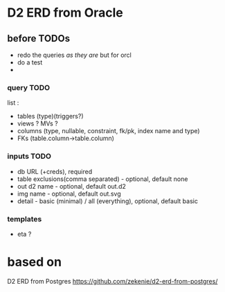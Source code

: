 # D2 ERD from Oracle

## before TODOs
 - redo the queries _as they are_ but for orcl
 - do a test
 - 
 

### query TODO
list :
 - tables (type)(triggers?)
 - views ? MVs ? 
 - columns (type, nullable, constraint, fk/pk, index name and type)
 - FKs (table.column->table.column)

### inputs TODO
 - db URL (+creds), required
 - table exclusions(comma separated) - optional, default none
 - out d2 name - optional, default out.d2
 - img name - optional, default out.svg
 - detail - basic (minimal) / all (everything), optional, default basic

### templates
 - eta ?

# based on
D2 ERD from Postgres
https://github.com/zekenie/d2-erd-from-postgres/
